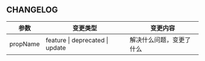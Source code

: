 ## CHANGELOG

| 参数     | 变更类型                        | 变更内容                 |
| -------- | ------------------------------- | ------------------------ |
| propName | feature \| deprecated \| update | 解决什么问题，变更了什么 |
